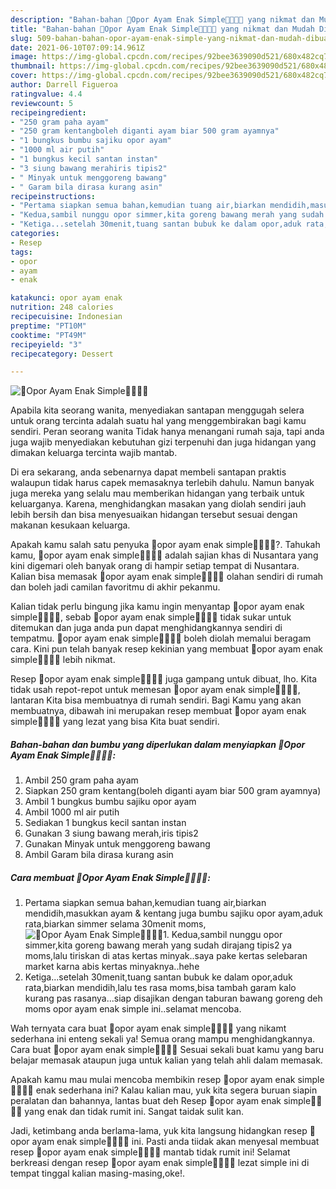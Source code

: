 ```yaml
---
description: "Bahan-bahan 💓Opor Ayam Enak Simple💓🐔🍗🍲 yang nikmat dan Mudah Dibuat"
title: "Bahan-bahan 💓Opor Ayam Enak Simple💓🐔🍗🍲 yang nikmat dan Mudah Dibuat"
slug: 509-bahan-bahan-opor-ayam-enak-simple-yang-nikmat-dan-mudah-dibuat
date: 2021-06-10T07:09:14.961Z
image: https://img-global.cpcdn.com/recipes/92bee3639090d521/680x482cq70/💓opor-ayam-enak-simple💓🐔🍗🍲-foto-resep-utama.jpg
thumbnail: https://img-global.cpcdn.com/recipes/92bee3639090d521/680x482cq70/💓opor-ayam-enak-simple💓🐔🍗🍲-foto-resep-utama.jpg
cover: https://img-global.cpcdn.com/recipes/92bee3639090d521/680x482cq70/💓opor-ayam-enak-simple💓🐔🍗🍲-foto-resep-utama.jpg
author: Darrell Figueroa
ratingvalue: 4.4
reviewcount: 5
recipeingredient:
- "250 gram paha ayam"
- "250 gram kentangboleh diganti ayam biar 500 gram ayamnya"
- "1 bungkus bumbu sajiku opor ayam"
- "1000 ml air putih"
- "1 bungkus kecil santan instan"
- "3 siung bawang merahiris tipis2"
- " Minyak untuk menggoreng bawang"
- " Garam bila dirasa kurang asin"
recipeinstructions:
- "Pertama siapkan semua bahan,kemudian tuang air,biarkan mendidih,masukkan ayam &amp; kentang juga bumbu sajiku opor ayam,aduk rata,biarkan simmer selama 30menit moms,"
- "Kedua,sambil nunggu opor simmer,kita goreng bawang merah yang sudah dirajang tipis2 ya moms,lalu tiriskan di atas kertas minyak..saya pake kertas selebaran market karna abis kertas minyaknya..hehe"
- "Ketiga...setelah 30menit,tuang santan bubuk ke dalam opor,aduk rata,biarkan mendidih,lalu tes rasa moms,bisa tambah garam kalo kurang pas rasanya...siap disajikan dengan taburan bawang goreng deh moms opor ayam enak simple ini..selamat mencoba."
categories:
- Resep
tags:
- opor
- ayam
- enak

katakunci: opor ayam enak 
nutrition: 248 calories
recipecuisine: Indonesian
preptime: "PT10M"
cooktime: "PT49M"
recipeyield: "3"
recipecategory: Dessert

---
```



![💓Opor Ayam Enak Simple💓🐔🍗🍲](https://img-global.cpcdn.com/recipes/92bee3639090d521/680x482cq70/💓opor-ayam-enak-simple💓🐔🍗🍲-foto-resep-utama.jpg)

Apabila kita seorang wanita, menyediakan santapan menggugah selera untuk orang tercinta adalah suatu hal yang menggembirakan bagi kamu sendiri. Peran seorang  wanita Tidak hanya menangani rumah saja, tapi anda juga wajib menyediakan kebutuhan gizi terpenuhi dan juga hidangan yang dimakan keluarga tercinta wajib mantab.

Di era  sekarang, anda sebenarnya dapat membeli santapan praktis walaupun tidak harus capek memasaknya terlebih dahulu. Namun banyak juga mereka yang selalu mau memberikan hidangan yang terbaik untuk keluarganya. Karena, menghidangkan masakan yang diolah sendiri jauh lebih bersih dan bisa menyesuaikan hidangan tersebut sesuai dengan makanan kesukaan keluarga. 



Apakah kamu salah satu penyuka 💓opor ayam enak simple💓🐔🍗🍲?. Tahukah kamu, 💓opor ayam enak simple💓🐔🍗🍲 adalah sajian khas di Nusantara yang kini digemari oleh banyak orang di hampir setiap tempat di Nusantara. Kalian bisa memasak 💓opor ayam enak simple💓🐔🍗🍲 olahan sendiri di rumah dan boleh jadi camilan favoritmu di akhir pekanmu.

Kalian tidak perlu bingung jika kamu ingin menyantap 💓opor ayam enak simple💓🐔🍗🍲, sebab 💓opor ayam enak simple💓🐔🍗🍲 tidak sukar untuk ditemukan dan juga anda pun dapat menghidangkannya sendiri di tempatmu. 💓opor ayam enak simple💓🐔🍗🍲 boleh diolah memalui beragam cara. Kini pun telah banyak resep kekinian yang membuat 💓opor ayam enak simple💓🐔🍗🍲 lebih nikmat.

Resep 💓opor ayam enak simple💓🐔🍗🍲 juga gampang untuk dibuat, lho. Kita tidak usah repot-repot untuk memesan 💓opor ayam enak simple💓🐔🍗🍲, lantaran Kita bisa membuatnya di rumah sendiri. Bagi Kamu yang akan membuatnya, dibawah ini merupakan resep membuat 💓opor ayam enak simple💓🐔🍗🍲 yang lezat yang bisa Kita buat sendiri.

<!--inarticleads1-->

##### Bahan-bahan dan bumbu yang diperlukan dalam menyiapkan 💓Opor Ayam Enak Simple💓🐔🍗🍲:

1. Ambil 250 gram paha ayam
1. Siapkan 250 gram kentang(boleh diganti ayam biar 500 gram ayamnya)
1. Ambil 1 bungkus bumbu sajiku opor ayam
1. Ambil 1000 ml air putih
1. Sediakan 1 bungkus kecil santan instan
1. Gunakan 3 siung bawang merah,iris tipis2
1. Gunakan  Minyak untuk menggoreng bawang
1. Ambil  Garam bila dirasa kurang asin




<!--inarticleads2-->

##### Cara membuat 💓Opor Ayam Enak Simple💓🐔🍗🍲:

1. Pertama siapkan semua bahan,kemudian tuang air,biarkan mendidih,masukkan ayam &amp; kentang juga bumbu sajiku opor ayam,aduk rata,biarkan simmer selama 30menit moms,
<img src="https://img-global.cpcdn.com/steps/97f7accaf057b29e/160x128cq70/💓opor-ayam-enak-simple💓🐔🍗🍲-langkah-memasak-1-foto.jpg" alt="💓Opor Ayam Enak Simple💓🐔🍗🍲">1. Kedua,sambil nunggu opor simmer,kita goreng bawang merah yang sudah dirajang tipis2 ya moms,lalu tiriskan di atas kertas minyak..saya pake kertas selebaran market karna abis kertas minyaknya..hehe
1. Ketiga...setelah 30menit,tuang santan bubuk ke dalam opor,aduk rata,biarkan mendidih,lalu tes rasa moms,bisa tambah garam kalo kurang pas rasanya...siap disajikan dengan taburan bawang goreng deh moms opor ayam enak simple ini..selamat mencoba.




Wah ternyata cara buat 💓opor ayam enak simple💓🐔🍗🍲 yang nikamt sederhana ini enteng sekali ya! Semua orang mampu menghidangkannya. Cara buat 💓opor ayam enak simple💓🐔🍗🍲 Sesuai sekali buat kamu yang baru belajar memasak ataupun juga untuk kalian yang telah ahli dalam memasak.

Apakah kamu mau mulai mencoba membikin resep 💓opor ayam enak simple💓🐔🍗🍲 enak sederhana ini? Kalau kalian mau, yuk kita segera buruan siapin peralatan dan bahannya, lantas buat deh Resep 💓opor ayam enak simple💓🐔🍗🍲 yang enak dan tidak rumit ini. Sangat taidak sulit kan. 

Jadi, ketimbang anda berlama-lama, yuk kita langsung hidangkan resep 💓opor ayam enak simple💓🐔🍗🍲 ini. Pasti anda tiidak akan menyesal membuat resep 💓opor ayam enak simple💓🐔🍗🍲 mantab tidak rumit ini! Selamat berkreasi dengan resep 💓opor ayam enak simple💓🐔🍗🍲 lezat simple ini di tempat tinggal kalian masing-masing,oke!.

